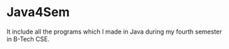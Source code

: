 # Java4Sem
It include all the programs which I made in  Java during my fourth semester in B-Tech CSE.
